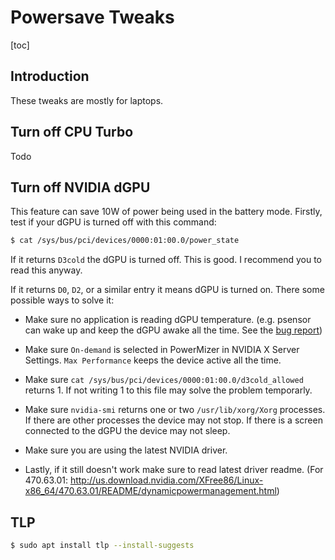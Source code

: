 # Powersave Tweaks

[toc]

## Introduction

These tweaks are mostly for laptops.



## Turn off CPU Turbo

Todo



## Turn off NVIDIA dGPU

This feature can save 10W of power being used in the battery mode. Firstly, test if your dGPU is turned off with this command:

```bash
$ cat /sys/bus/pci/devices/0000:01:00.0/power_state
```

If it returns `D3cold` the dGPU is turned off. This is good. I recommend you to read this anyway.

If it returns `D0`, `D2`, or a similar entry it means dGPU is turned on. There some possible ways to solve it:

- Make sure no application is reading dGPU temperature. (e.g. psensor can wake up and keep the dGPU awake all the time. See the [bug report](https://bugs.launchpad.net/ubuntu/+source/psensor/+bug/1943087))
- Make sure `On-demand` is selected in PowerMizer in NVIDIA X Server Settings. `Max Performance` keeps the device active all the time.
- Make sure `cat /sys/bus/pci/devices/0000:01:00.0/d3cold_allowed` returns 1. If not writing 1 to this file may solve the problem temporarly.
- Make sure `nvidia-smi` returns one or two `/usr/lib/xorg/Xorg` processes. If there are other processes the device may not stop. If there is a screen connected to the dGPU the device may not sleep.
- Make sure you are using the latest NVIDIA driver.

- Lastly, if it still doesn't work make sure to read latest driver readme. (For 470.63.01: http://us.download.nvidia.com/XFree86/Linux-x86_64/470.63.01/README/dynamicpowermanagement.html)



## TLP

```bash
$ sudo apt install tlp --install-suggests
```

